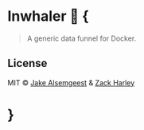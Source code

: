 # Inwhaler :dash: {
> A generic data funnel for Docker.

## License
MIT © [Jake Alsemgeest][1] & [Zack Harley][2]

# }

[1]: https://github.com/jalsemgeest
[2]: https://github.com/zackharley
